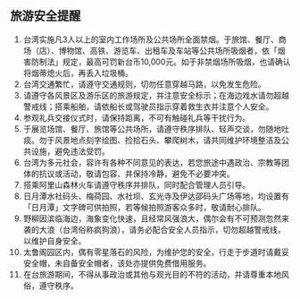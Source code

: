 ## 旅游安全提醒

1. 台湾实施凡3人以上的室内工作场所及公共场所全面禁烟。于旅馆、餐厅、商场（店）、博物馆、高铁、游览车、出租车及车站等公共场所吸烟者，依「烟害防制法」规定，最高可罚新台币10,000元。如于非禁烟场所吸烟，也请确认将烟蒂熄火后，再丢入垃圾桶。
2. 台湾交通繁忙，请遵守交通规则，切勿任意穿越马路，以免发生危险。
3. 请遵守各风景区及游乐区的旅游规定，并注意安全标示；在海边戏水请勿超越警戒线；搭乘船舶，请依船长或驾驶员指示穿着救生衣并注意个人安全。
4. 参观礼兵交接仪式时，请保持距离，不可有触碰礼兵等干扰行为。
5. 于展览场馆、餐厅、旅馆等公共场所，请遵守秩序排队、轻声交谈，勿随地吐痰。勿于风景地点刻字绘图、捡拾石头、攀爬树木，请共同维护环境整洁及公共设施，避免违法受罚。
6. 台湾为多元社会，容许有各种不同意见的表达，若您旅途中遇政治、宗教等团体的抗议或活动，敬请包容、并保持冷静，避免不必要冲突。
7. 搭乘阿里山森林火车请遵守秩序并排队，同时配合管理人员引导。
8. 日月潭水社码头、梅荷园、水社坝、玄光寺及伊达邵码头广场等地，均设置有「日月潭」文字碑可供拍照，若等候拍照游客众多时，敬请耐心排队。
9. 野柳因滨临海边，海象变化快速，且经常风强浪大，偶尔会有不可预测忽然来袭的大浪（台湾俗称疯狗浪），请务必配合安全人员指示，切勿超越警戒线，以维护自身安全。
10. 太鲁阁园区内，偶有零星落石的风险，为维护您的安全，行走于步道时请戴妥安全帽，未自备安全帽者，该处亦提供免费借用服务。
11. 在台旅游期间，不得从事政治或其他与观光目的不符的活动，并请尊重本地风俗，遵守秩序。

